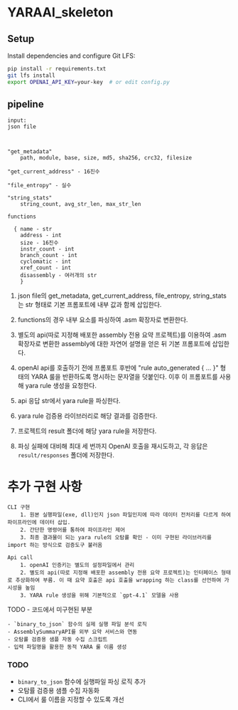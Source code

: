 # YARAAI_skeleton

## Setup
Install dependencies and configure Git LFS:

```bash
pip install -r requirements.txt
git lfs install
export OPENAI_API_KEY=your-key  # or edit config.py
```


## pipeline

```
input: 
json file  



"get_metadata"
    path, module, base, size, md5, sha256, crc32, filesize
      
"get_current_address" - 16진수

"file_entropy" - 실수

"string_stats"
    string_count, avg_str_len, max_str_len

functions

  { name - str
    address - int
    size - 16진수
    instr_count - int
    branch_count - int
    cyclomatic - int
    xref_count - int
    disassembly - 여러개의 str
    }
```

1. json file의 get_metadata, get_current_address, file_entropy, string_stats는 str 형태로 기본 프롬포트에 내부 값과 함께 삽입한다.  


2. functions의 경우 내부 요소를 파싱하여 .asm 확장자로 변환한다.  


3. 별도의 api(따로 지정해 배포한 assembly 전용 요약 프로젝트)를 이용하여 .asm확장자로 변환한 assembly에 대한 자연어 설명을 얻은 뒤 기본 프롬포트에 삽입한다.


4. openAI api를 호출하기 전에 프롬포트 후반에
   "rule auto_generated { ... }" 형태의 YARA 룰을 반환하도록 명시하는
   문자열을 덧붙인다.
   이후 이 프롬포트를 사용해 yara rule 생성을 요청한다.


5. api 응답 str에서 yara rule을 파싱한다.


6. yara rule 검증용 라이브러리로 해당 결과를 검증한다.


7. 프로젝트의 result 폴더에 해당 yara rule을 저장한다.

8. 파싱 실패에 대비해 최대 세 번까지 OpenAI 호출을 재시도하고, 각 응답은
   `result/responses` 폴더에 저장한다.


# 추가 구현 사항
```
CLI 구현  
    1. 원본 실행파일(exe, dll)인지 json 파일인지에 따라 데이터 전처리를 다르게 하여 파이프라인에 데이터 삽입.
    2. 간단한 명령어를 통하여 파이프라인 제어
    3. 최종 결과물이 되는 yara rule의 오탐률 확인 - 이미 구현된 라이브러리를 import 하는 방식으로 검증도구 불러옴

Api call
    1. openAI 인증키는 별도의 설정파일에서 관리
    2. 별도의 api(따로 지정해 배포한 assembly 전용 요약 프로젝트)는 인터페이스 형태로 추상화하여 부름. 이 때 요약 호출은 api 호출을 wrapping 하는 class를 선언하여 가시성을 높임
    3. YARA rule 생성을 위해 기본적으로 `gpt-4.1` 모델을 사용
```

TODO - 코드에서 미구현된 부분
```
- `binary_to_json` 함수의 실제 실행 파일 분석 로직
- AssemblySummaryAPI를 외부 요약 서비스와 연동
- 오탐률 검증용 샘플 자동 수집 스크립트
- 입력 파일명을 활용한 동적 YARA 룰 이름 생성
```

### TODO
- `binary_to_json` 함수에 실행파일 파싱 로직 추가
- 오탐률 검증용 샘플 수집 자동화
- CLI에서 룰 이름을 지정할 수 있도록 개선
